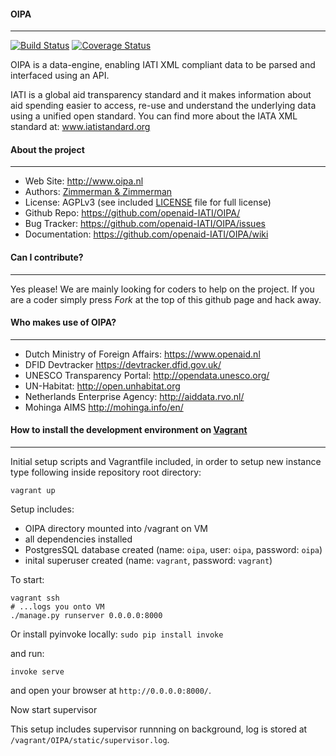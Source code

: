 #### OIPA
--------
[![Build Status](https://travis-ci.org/zimmerman-zimmerman/OIPA.svg?branch=develop)](https://travis-ci.org/zimmerman-zimmerman/OIPA)
[![Coverage Status](https://coveralls.io/repos/openaid-IATI/OIPA/badge.svg?branch=develop&service=github)](https://coveralls.io/github/openaid-IATI/OIPA?branch=develop)

OIPA is a data-engine, enabling IATI XML compliant data to be parsed and interfaced using an API.

IATI is a global aid transparency standard and it makes information about aid spending easier to access, re-use and understand the underlying data using a unified open standard. You can find more about the IATA XML standard at: www.iatistandard.org


#### About the project
--------

* Web Site:         http://www.oipa.nl
* Authors:          [Zimmerman & Zimmerman ](https://www.zimmermanzimmerman.nl/)
* License:          AGPLv3 (see included [LICENSE](https://github.com/openaid-IATI/OIPA/blob/master/LICENSE.MD) file for full license)
* Github Repo:      https://github.com/openaid-IATI/OIPA/
* Bug Tracker:      https://github.com/openaid-IATI/OIPA/issues
* Documentation:    https://github.com/openaid-IATI/OIPA/wiki


#### Can I contribute?
--------

Yes please! We are mainly looking for coders to help on the project. If you are a coder simply  press *Fork* at the top of this github page and hack away.

#### Who makes use of OIPA?
--------

* Dutch Ministry of Foreign Affairs:         https://www.openaid.nl
* DFID Devtracker                            https://devtracker.dfid.gov.uk/
* UNESCO Transparency Portal:                http://opendata.unesco.org/
* UN-Habitat:                                http://open.unhabitat.org
* Netherlands Enterprise Agency:             http://aiddata.rvo.nl/
* Mohinga AIMS                               http://mohinga.info/en/


#### How to install the development environment on [Vagrant](https://www.vagrantup.com/)
--------
Initial setup scripts and Vagrantfile included,
in order to setup new instance type following inside repository root directory:

```#!bash
vagrant up
```

Setup includes:
 - OIPA directory mounted into /vagrant on VM
 - all dependencies installed
 - PostgresSQL database created (name: `oipa`, user: `oipa`, password: `oipa`)
 - inital superuser created (name: `vagrant`, password: `vagrant`)

To start:

```#!bash
vagrant ssh
# ...logs you onto VM
./manage.py runserver 0.0.0.0:8000
```

Or install pyinvoke locally: `sudo pip install invoke`

and run:

```#!bash
invoke serve
```

and open your browser at `http://0.0.0.0:8000/`. 

Now start supervisor


This setup includes supervisor runnning on background, log is stored at `/vagrant/OIPA/static/supervisor.log`.
